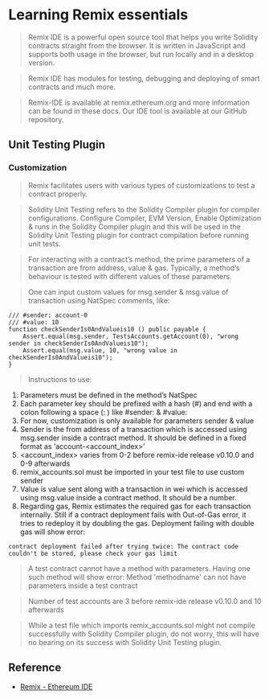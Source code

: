 # Learning Remix essentials 

> Remix IDE is a powerful open source tool that helps you write Solidity contracts straight from the browser. It is written in JavaScript and supports both usage in the browser, but run locally and in a desktop version.

> Remix IDE has modules for testing, debugging and deploying of smart contracts and much more. 

> Remix-IDE is available at remix.ethereum.org and more information can be found in these docs. Our IDE tool is available at our GitHub repository.

## Unit Testing Plugin

### Customization

> Remix facilitates users with various types of customizations to test a contract properly.

> Solidity Unit Testing refers to the Solidity Compiler plugin for compiler configurations. Configure Compiler, EVM Version, Enable Optimization & runs in the Solidity Compiler plugin and this will be used in the Solidity Unit Testing plugin for contract compilation before running unit tests.

> For interacting with a contract’s method, the prime parameters of a transaction are from address, value & gas. Typically, a method’s behaviour is tested with different values of these parameters.

> One can input custom values for msg.sender & msg.value of transaction using NatSpec comments, like:

```solidity
/// #sender: account-0
/// #value: 10
function checkSenderIs0AndValueis10 () public payable {
    Assert.equal(msg.sender, TestsAccounts.getAccount(0), "wrong sender in checkSenderIs0AndValueis10");
    Assert.equal(msg.value, 10, "wrong value in checkSenderIs0AndValueis10");
}
```

> Instructions to use:

1. Parameters must be defined in the method’s NatSpec
1. Each parameter key should be prefixed with a hash (#) and end with a colon following a space (: ) like #sender: & #value:
1. For now, customization is only available for parameters sender & value
1. Sender is the from address of a transaction which is accessed using msg.sender inside a contract method. It should be defined in a fixed format as ‘account-<account_index>’
1. <account_index> varies from 0-2 before remix-ide release v0.10.0 and 0-9 afterwards
1. remix_accounts.sol must be imported in your test file to use custom sender
1. Value is value sent along with a transaction in wei which is accessed using msg.value inside a contract method. It should be a number.
1. Regarding gas, Remix estimates the required gas for each transaction internally. Still if a contract deployment fails with Out-of-Gas error, it tries to redeploy it by doubling the gas. Deployment failing with double gas will show error:

```
contract deployment failed after trying twice: The contract code couldn't be stored, please check your gas limit
```

> A test contract cannot have a method with parameters. Having one such method will show error: Method 'methodname' can not have parameters inside a test contract

> Number of test accounts are 3 before remix-ide release v0.10.0 and 10 afterwards

> While a test file which imports remix_accounts.sol might not compile successfully with Solidity Compiler plugin, do not worry, this will have no bearing on its success with Solidity Unit Testing plugin.

## Reference

- [Remix - Ethereum IDE](https://remix-ide.readthedocs.io/en/latest/) 